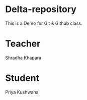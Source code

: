 # Delta-repository
This is a Demo for Git &amp; Github class. 

# Teacher
Shradha Khapara

# Student
Priya Kushwaha
